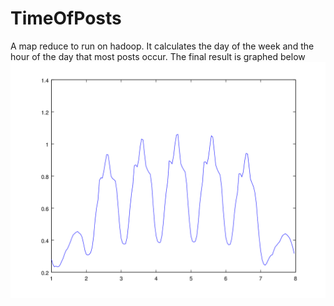 # TimeOfPosts
A map reduce to run on hadoop.  It calculates the day of the week and the hour of the day that most posts occur.
The final result is graphed below
![graph](./plot.png)
